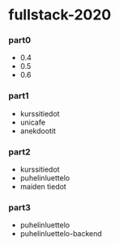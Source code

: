 # fullstack-2020

### part0
- 0.4
- 0.5
- 0.6
### part1
- kurssitiedot
- unicafe
- anekdootit
### part2
- kurssitiedot
- puhelinluettelo
- maiden tiedot
### part3
- puhelinluettelo
- puhelinluettelo-backend
